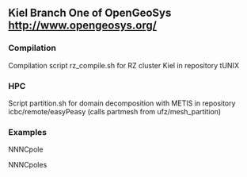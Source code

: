 ## Kiel Branch One of OpenGeoSys http://www.opengeosys.org/

### Compilation

Compilation script rz_compile.sh for RZ cluster Kiel in repository tUNIX

### HPC

Script partition.sh for domain decomposition with METIS in repository icbc/remote/easyPeasy (calls partmesh from  ufz/mesh_partition)

### Examples

NNNCpole

NNNCpoles
